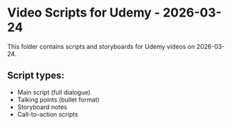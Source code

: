 # Video Scripts for Udemy - 2026-03-24

This folder contains scripts and storyboards for Udemy videos on 2026-03-24.

## Script types:
- Main script (full dialogue)
- Talking points (bullet format)
- Storyboard notes
- Call-to-action scripts
